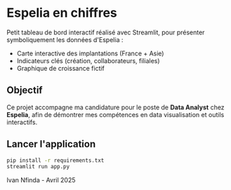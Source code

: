 
# Espelia en chiffres

Petit tableau de bord interactif réalisé avec Streamlit, pour présenter symboliquement les données d'Espelia :
- Carte interactive des implantations (France + Asie)
- Indicateurs clés (création, collaborateurs, filiales)
- Graphique de croissance fictif

## Objectif

Ce projet accompagne ma candidature pour le poste de **Data Analyst** chez **Espelia**, afin de démontrer mes compétences en data visualisation et outils interactifs.

## Lancer l'application

```bash
pip install -r requirements.txt
streamlit run app.py
```

Ivan Nfinda - Avril 2025
